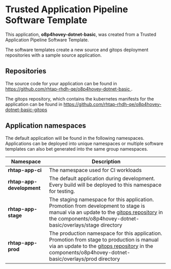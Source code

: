 # Trusted Application Pipeline Software Template

This application, **o8p4hovey-dotnet-basic**, was created from a Trusted Application Pipeline Software Template.

The software templates create a new source and gitops deployment repositories with a sample source application. 

## Repositories

The source code for your application can be found in [https://github.com/rhtap-rhdh-qe/o8p4hovey-dotnet-basic ](https://github.com/rhtap-rhdh-qe/o8p4hovey-dotnet-basic ).
 
The gitops repository, which contains the kubernetes manifests for the application can be found in 
[https://github.com/rhtap-rhdh-qe/o8p4hovey-dotnet-basic-gitops ](https://github.com/rhtap-rhdh-qe/o8p4hovey-dotnet-basic-gitops ) 

## Application namespaces 

The default application will be found in the following namespaces. Applications can be deployed into unique namespaces or multiple software templates can also bet generated into the same group namespaces.  

|  Namespace   |  Description   |  
| -------- | -------- |
| **rhtap-app-ci** | The namespace used for CI workloads |
| **rhtap-app-development** | The default application during development. Every build will be deployed to this namespace for testing. |
| **rhtap-app-stage** | The staging namespace for this application. Promotion from development to stage is manual via an update to the [gitops repository](https://github.com/rhtap-rhdh-qe/o8p4hovey-dotnet-basic-gitops ) in the components/o8p4hovey-dotnet-basic/overlays/stage directory |
| **rhtap-app-prod** | The production namespace for this application. Promotion from stage to production is manual via an update to the [gitops repository](https://github.com/rhtap-rhdh-qe/o8p4hovey-dotnet-basic-gitops ) in the components/o8p4hovey-dotnet-basic/overlays/prod directory |